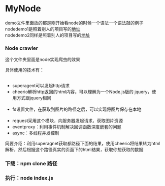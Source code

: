 # MyNode
<span>demo文件里面放的都是刚开始看node的时候一个语法一个语法敲的例子</span></br>
<span>nodedemo1是照着别人的项目写的<a href="http://www.nodebeginner.org/index-zh-cn.html#about">地址</a></span></br>
<span>nodedemo2同样是照着别人的项目写的<a href="http://blog.csdn.net/as17618/article/details/17791735">地址</a></span>
<h3>Node crawler</h3>
<p>这个文件夹里面是node实现爬虫的效果</p>
<p>具体使用的技术有：</p>
<ul>
  <li>superagent可以发起http请求</li>
  <li>cheerio解析http返回的html内容，可以理解为一个Node.js版的 jquery，使用方式跟jquery相同</li>
  <li>fs设置文件，在获取到图片的路径之后，可以实现将图片保存在本地</li>
  <li>request采用这个模块，向服务器发起请求，获取图片资源</li>
  <li>eventproxy：利用事件机制解决回调函数深度嵌套的问题</li>
  <li>async：多线程并发控制</li>
</ul>
<p>简要介绍：利用superagnet获取都路径下面的结果，使用cheerio将结果转为html解析，然后根据这个路径真实的页面下的html结果，获取你想获取的数据</p>
<h3>下载：npm clone 路径</h3>
<h3>执行：node index.js</h3>
